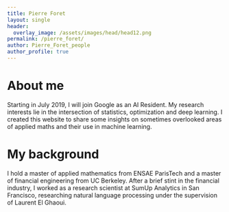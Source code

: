 ```yaml
---
title: Pierre Foret
layout: single
header:
  overlay_image: /assets/images/head/head12.png
permalink: /pierre_foret/
author: Pierre_Foret_people
author_profile: true
---
```


# About me

Starting in July 2019, I will join Google as an AI Resident. My research interests lie in the intersection of statistics, optimization and deep learning. I created this website to share some insights on sometimes overlooked areas of applied maths and their use in machine learning.

# My background 

I hold a master of applied mathematics from ENSAE ParisTech and a master of financial engineering from UC Berkeley. After a brief stint in the financial industry, I worked as a research scientist at SumUp Analytics in San Francisco, researching natural language processing under the supervision of Laurent El Ghaoui. 
